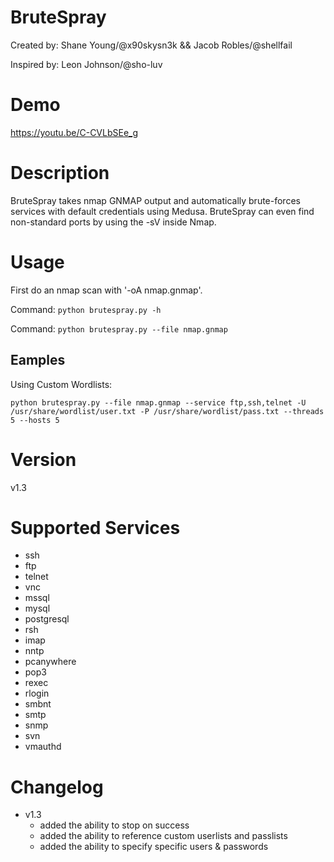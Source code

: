 # BruteSpray
Created by: Shane Young/@x90skysn3k && Jacob Robles/@shellfail 

Inspired by: Leon Johnson/@sho-luv

# Demo

https://youtu.be/C-CVLbSEe_g

# Description
BruteSpray takes nmap GNMAP output and automatically brute-forces services with default credentials using Medusa. BruteSpray can even find non-standard ports by using the -sV inside Nmap.  

# Usage
First do an nmap scan with '-oA nmap.gnmap'.

Command: ```python brutespray.py -h```

Command: ```python brutespray.py --file nmap.gnmap```

## Eamples

Using Custom Wordlists:

```python brutespray.py --file nmap.gnmap --service ftp,ssh,telnet -U /usr/share/wordlist/user.txt -P /usr/share/wordlist/pass.txt --threads 5 --hosts 5```



# Version
v1.3

# Supported Services

* ssh
* ftp
* telnet
* vnc
* mssql
* mysql
* postgresql
* rsh
* imap
* nntp
* pcanywhere
* pop3
* rexec
* rlogin
* smbnt
* smtp
* snmp
* svn
* vmauthd

# Changelog
* v1.3
    * added the ability to stop on success
    * added the ability to reference custom userlists and passlists
    * added the ability to specify specific users & passwords
